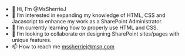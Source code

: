 - 👋 Hi, I’m @MsSherrieJ
- 👀 I’m interested in expanding my knowledge of HTML, CSS and Jacascript to enhance my work as a SharePoint Administrator.
- 🌱 I’m currently learning how to properly use HTML and CSS.
- 💞️ I’m looking to collaborate on designing SharePoint sites/pages with unique features.
- 📫 How to reach me mssherriej@msn.com

<!---
MsSherrieJ/MsSherrieJ is a ✨ special ✨ repository because its `README.md` (this file) appears on your GitHub profile.
You can click the Preview link to take a look at your changes.
--->
